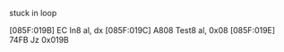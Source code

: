 stuck in loop

[085F:019B] EC         In8      al, dx
[085F:019C] A808       Test8    al, 0x08
[085F:019E] 74FB       Jz       0x019B
